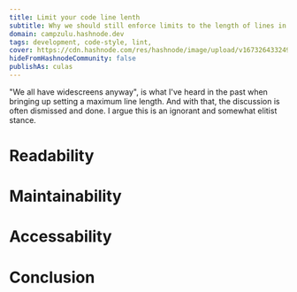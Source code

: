 ```yaml
---
title: Limit your code line lenth
subtitle: Why we should still enforce limits to the length of lines in 2023
domain: campzulu.hashnode.dev
tags: development, code-style, lint,
cover: https://cdn.hashnode.com/res/hashnode/image/upload/v1673264332496/a9-qPZTKf.jpg?w=1600&h=840&fit=crop&crop=entropy&auto=compress,format&format=webp
hideFromHashnodeCommunity: false
publishAs: culas
---
```


"We all have widescreens anyway", is what I've heard in the past when bringing up setting a maximum line length.
And with that, the discussion is often dismissed and done.
I argue this is an ignorant and somewhat elitist stance.

# Readability

# Maintainability

# Accessability

# Conclusion
